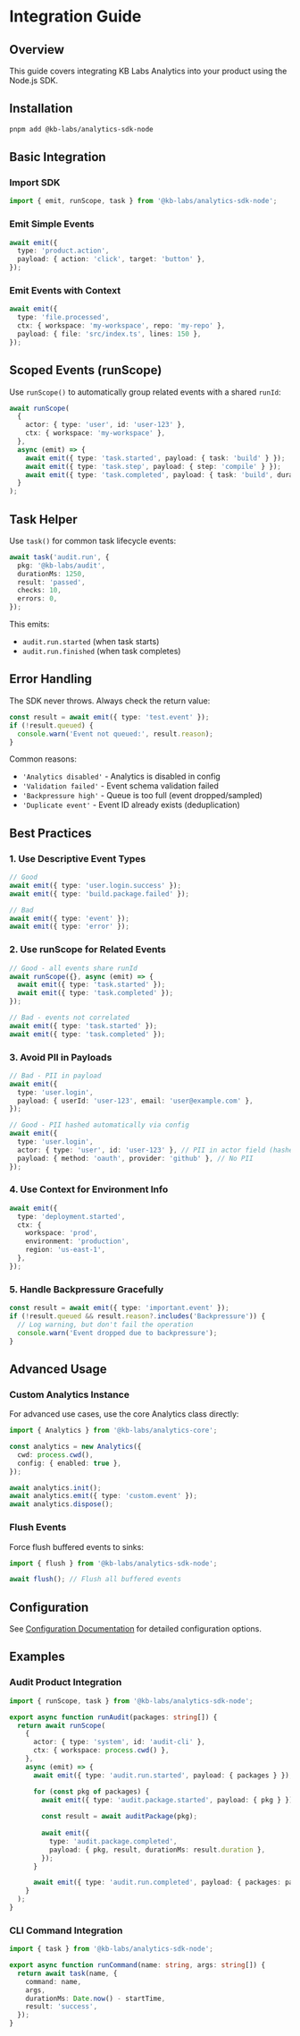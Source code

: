 # Integration Guide

## Overview

This guide covers integrating KB Labs Analytics into your product using the Node.js SDK.

## Installation

```bash
pnpm add @kb-labs/analytics-sdk-node
```

## Basic Integration

### Import SDK

```typescript
import { emit, runScope, task } from '@kb-labs/analytics-sdk-node';
```

### Emit Simple Events

```typescript
await emit({
  type: 'product.action',
  payload: { action: 'click', target: 'button' },
});
```

### Emit Events with Context

```typescript
await emit({
  type: 'file.processed',
  ctx: { workspace: 'my-workspace', repo: 'my-repo' },
  payload: { file: 'src/index.ts', lines: 150 },
});
```

## Scoped Events (runScope)

Use `runScope()` to automatically group related events with a shared `runId`:

```typescript
await runScope(
  {
    actor: { type: 'user', id: 'user-123' },
    ctx: { workspace: 'my-workspace' },
  },
  async (emit) => {
    await emit({ type: 'task.started', payload: { task: 'build' } });
    await emit({ type: 'task.step', payload: { step: 'compile' } });
    await emit({ type: 'task.completed', payload: { task: 'build', duration: 1000 } });
  }
);
```

## Task Helper

Use `task()` for common task lifecycle events:

```typescript
await task('audit.run', {
  pkg: '@kb-labs/audit',
  durationMs: 1250,
  result: 'passed',
  checks: 10,
  errors: 0,
});
```

This emits:
- `audit.run.started` (when task starts)
- `audit.run.finished` (when task completes)

## Error Handling

The SDK never throws. Always check the return value:

```typescript
const result = await emit({ type: 'test.event' });
if (!result.queued) {
  console.warn('Event not queued:', result.reason);
}
```

Common reasons:
- `'Analytics disabled'` - Analytics is disabled in config
- `'Validation failed'` - Event schema validation failed
- `'Backpressure high'` - Queue is too full (event dropped/sampled)
- `'Duplicate event'` - Event ID already exists (deduplication)

## Best Practices

### 1. Use Descriptive Event Types

```typescript
// Good
await emit({ type: 'user.login.success' });
await emit({ type: 'build.package.failed' });

// Bad
await emit({ type: 'event' });
await emit({ type: 'error' });
```

### 2. Use runScope for Related Events

```typescript
// Good - all events share runId
await runScope({}, async (emit) => {
  await emit({ type: 'task.started' });
  await emit({ type: 'task.completed' });
});

// Bad - events not correlated
await emit({ type: 'task.started' });
await emit({ type: 'task.completed' });
```

### 3. Avoid PII in Payloads

```typescript
// Bad - PII in payload
await emit({
  type: 'user.login',
  payload: { userId: 'user-123', email: 'user@example.com' },
});

// Good - PII hashed automatically via config
await emit({
  type: 'user.login',
  actor: { type: 'user', id: 'user-123' }, // PII in actor field (hashed)
  payload: { method: 'oauth', provider: 'github' }, // No PII
});
```

### 4. Use Context for Environment Info

```typescript
await emit({
  type: 'deployment.started',
  ctx: {
    workspace: 'prod',
    environment: 'production',
    region: 'us-east-1',
  },
});
```

### 5. Handle Backpressure Gracefully

```typescript
const result = await emit({ type: 'important.event' });
if (!result.queued && result.reason?.includes('Backpressure')) {
  // Log warning, but don't fail the operation
  console.warn('Event dropped due to backpressure');
}
```

## Advanced Usage

### Custom Analytics Instance

For advanced use cases, use the core Analytics class directly:

```typescript
import { Analytics } from '@kb-labs/analytics-core';

const analytics = new Analytics({
  cwd: process.cwd(),
  config: { enabled: true },
});

await analytics.init();
await analytics.emit({ type: 'custom.event' });
await analytics.dispose();
```

### Flush Events

Force flush buffered events to sinks:

```typescript
import { flush } from '@kb-labs/analytics-sdk-node';

await flush(); // Flush all buffered events
```

## Configuration

See [Configuration Documentation](config.md) for detailed configuration options.

## Examples

### Audit Product Integration

```typescript
import { runScope, task } from '@kb-labs/analytics-sdk-node';

export async function runAudit(packages: string[]) {
  return await runScope(
    {
      actor: { type: 'system', id: 'audit-cli' },
      ctx: { workspace: process.cwd() },
    },
    async (emit) => {
      await emit({ type: 'audit.run.started', payload: { packages } });

      for (const pkg of packages) {
        await emit({ type: 'audit.package.started', payload: { pkg } });
        
        const result = await auditPackage(pkg);
        
        await emit({
          type: 'audit.package.completed',
          payload: { pkg, result, durationMs: result.duration },
        });
      }

      await emit({ type: 'audit.run.completed', payload: { packages: packages.length } });
    }
  );
}
```

### CLI Command Integration

```typescript
import { task } from '@kb-labs/analytics-sdk-node';

export async function runCommand(name: string, args: string[]) {
  return await task(name, {
    command: name,
    args,
    durationMs: Date.now() - startTime,
    result: 'success',
  });
}
```

